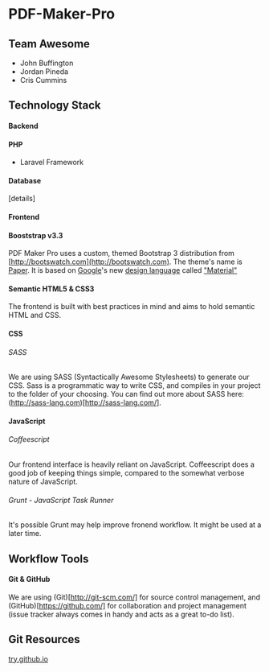 PDF-Maker-Pro
====================
## Team Awesome
+ John Buffington
+ Jordan Pineda
+ Cris Cummins

## Technology Stack
#### Backend
#### PHP
+ Laravel Framework

#### Database
[details]

#### Frontend
#### Booststrap v3.3
PDF Maker Pro uses a custom, themed Bootstrap 3 distribution from [http://bootswatch.com](http://bootswatch.com). The theme's name is [Paper](http://bootswatch.com/paper/). It is based on [Google](http://www.google.com/design/)'s new [design language](http://en.wikipedia.org/wiki/Design_language) called ["Material"](http://www.google.com/design/spec/material-design/introduction.html)

#### Semantic HTML5 & CSS3
The frontend is built with best practices in mind and aims to hold semantic HTML and CSS.

#### CSS
###### SASS
We are using SASS (Syntactically Awesome Stylesheets) to generate our CSS. Sass is a programmatic way to write CSS, and compiles in your project to the folder of your choosing. You can find out more about SASS here: (http://sass-lang.com)[http://sass-lang.com/].

#### JavaScript
###### Coffeescript
Our frontend interface is heavily reliant on JavaScript. Coffeescript does a good job of keeping things simple, compared to the somewhat verbose nature of JavaScript.
###### Grunt - JavaScript Task Runner
It's possible Grunt may help improve fronend workflow. It might be used at a later time.

## Workflow Tools
#### Git & GitHub
We are using (Git)[http://git-scm.com/] for source control management, and (GitHub)[https://github.com/] for collaboration and project management (issue tracker always comes in handy and acts as a great to-do list).

## Git Resources
[try.github.io](http://try.github.io)